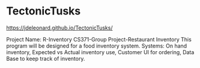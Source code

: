 # TectonicTusks
https://jdeleonard.github.io/TectonicTusks/

Project Name: R-Inventory
CS371-Group Project-Restaurant Inventory 
This program will be designed for a food inventory system.
  Systems:
    On hand inventory,
    Expected vs Actual inventory use,
    Customer UI for ordering,
    Data Base to keep track of inventory.
